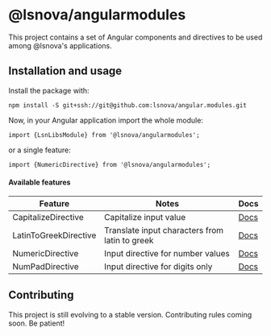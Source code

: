 # @lsnova/angularmodules

This project contains a set of Angular components and directives to be used among @lsnova's applications.

## Installation and usage
Install the package with: 

`npm install -S git+ssh://git@github.com:lsnova/angular.modules.git`

Now, in your Angular application import the whole module:

`import {LsnLibsModule} from '@lsnova/angularmodules';`

or a single feature:

`import {NumericDirective} from '@lsnova/angularmodules';`

#### Available features

| Feature               | Notes                                                  | Docs         |
|-----------------------|--------------------------------------------------------|--------------|
| CapitalizeDirective   | Capitalize input value                                 |   [Docs][2]  |
| LatinToGreekDirective | Translate input characters from latin to greek         |   [Docs][3]  |
| NumericDirective      | Input directive for number values                      |   [Docs][0]  |
| NumPadDirective       | Input directive for digits only                        |   [Docs][1]  |

 [0]: https://github.com/lsnova/angular.modules/tree/master/angular.src/projects/lsn-libs/src/lib/directives/numeric
 [1]: https://github.com/lsnova/angular.modules/tree/master/angular.src/projects/lsn-libs/src/lib/directives/numpad
 [2]: https://github.com/lsnova/angular.modules/tree/master/angular.src/projects/lsn-libs/src/lib/directives/capitalize
 [3]: https://github.com/lsnova/angular.modules/tree/master/angular.src/projects/lsn-libs/src/lib/directives/latin-to-greek

## Contributing

This project is still evolving to a stable version. Contributing rules coming soon. Be patient!
